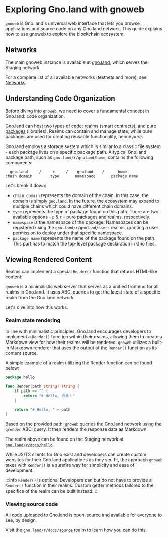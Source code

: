# Exploring Gno.land with gnoweb

`gnoweb` is Gno.land's universal web interface that lets you browse applications
and source code on any Gno.land network. This guide explains how to use gnoweb
to explore the blockchain ecosystem.

## Networks

The main gnoweb instance is available at [gno.land](https://gno.land), which serves the Staging network.

For a complete list of all available networks (testnets and more), see [Networks](../resources/gnoland-networks.md).

## Understanding Code Organization

Before diving into `gnoweb`, we need to cover a fundamental concept in Gno.land:
code organization.

Gno.land can host two types of code: [realms](../resources/realms.md) (smart contracts),
and [pure packages](../resources/gno-packages.md) (libraries). Realms can
contain and manage state, while pure packages are used for creating reusable
functionality, hence _pure_.

Gno.land employs a storage system which is similar to a classic file system - each
package lives on a specific package path. A typical Gno.land package path, such
as `gno.land/r/gnoland/home`, contains the following components:

```
  gno.land     /     r     /    gnoland    /      home
chain domain        type       namespace       package name
```

Let's break it down:
- `chain domain` represents the domain of the chain. In this case, the domain is
  simply `gno.land`. In the future, the ecosystem may expand to multiple chains
  which could have different chain domains.
- `type` represents the type of package found on this path. There are two available
  options - `p` & `r` - pure packages and realms, respectively.
- `namespace` is the namespace of the package. Namespaces can be registered using
  the `gno.land/r/gnoland/users` realms, granting a user permission to deploy under
  that specific namespace.
- `package name` represents the name of the package found on the path. This part has
  to match the top-level package declaration in Gno files.

## Viewing Rendered Content

Realms can implement a special `Render()` function that returns HTML-like content:

`gnoweb` is a minimalistic web server that serves as a unified frontend for all
realms in Gno.land. It uses ABCI queries to get the latest state of a specific
realm from the Gno.land network.

Let's dive into how this works.

### Realm state rendering

In line with minimalistic principles, Gno.land encourages developers to implement
a `Render()` function within their realms, allowing them to create a Markdown view
for how their realms will be rendered. `gnoweb` utilizes a built-in Markdown renderer
that uses the output of the `Render()` function as its content source.

A simple example of a realm utilizing the Render function can be found below:

```go
package hello

func Render(path string) string {
	if path == "" {
		return "# Hello, 世界！"
	}

	return "# Hello, " + path
}
```

Based on the provided path, `gnoweb` queries the Gno.land network using the
`qrender` ABCI query. It then renders the response data as Markdown.

The realm above can be found on the Staging network at [`gno.land/r/docs/hello`](https://gno.land/r/docs/hello).

While JS/TS clients for Gno exist and developers can create custom websites for their
Gno.land applications as they see fit, the approach `gnoweb` takes with `Render()`
is a surefire way for simplicity and ease of development.

:::info `Render()` is optional
Developers can but do not have to provide a `Render()` function in their realms.
Custom getter methods tailored to the specifics of the realm can be built instead.
:::

### Viewing source code

All code uploaded to Gno.land is open-source and available for everyone to see,
by design.

Visit the [`gno.land/r/docs/source`](https://gno.land/r/docs/source) realm to learn
how you can do this.
